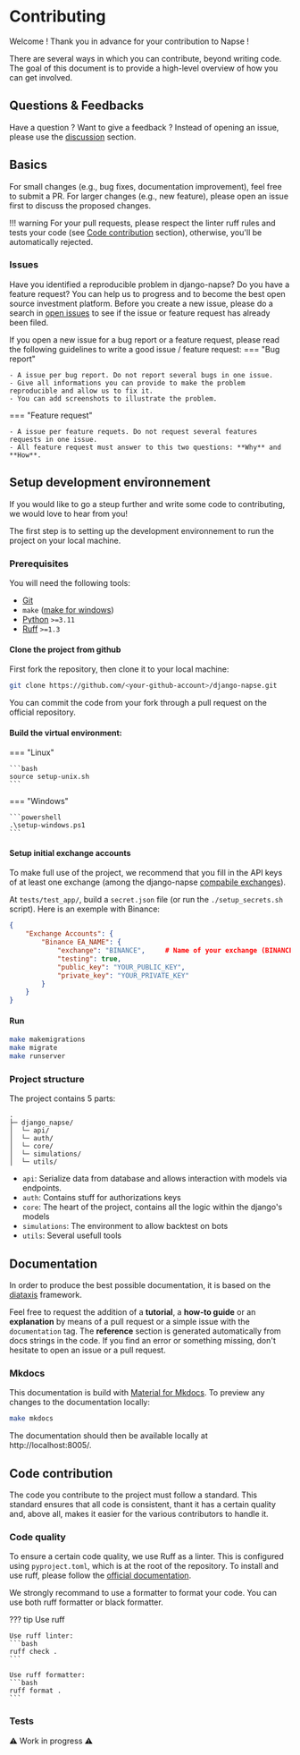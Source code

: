 # Contributing

Welcome ! Thank you in advance for your contribution to Napse !

There are several ways in which you can contribute, beyond writing code. The goal of this document is to provide a high-level overview of how you can get involved.

## Questions & Feedbacks

Have a question ? Want to give a feedback ? Instead of opening an issue, please use the [discussion](https://github.com/napse-invest/django-napse/discussions) section.

## Basics

For small changes (e.g., bug fixes, documentation improvement), feel free to submit a PR.
For larger changes (e.g., new feature), please open an issue first to discuss the proposed changes.

!!! warning
    For your pull requests, please respect the linter ruff rules and tests your code (see [Code contribution](#code-contribution) section), otherwise, you'll be automatically rejected.

### Issues

Have you identified a reproducible problem in django-napse? Do you have a feature request? You can help us to progress and to become the best open source investment platform.
Before you create a new issue, please do a search in [open issues](https://github.com/napse-invest/django-napse/issues) to see if the issue or feature request has already been filed.

If you open a new issue for a bug report or a feature request, please read the following guidelines to write a good issue / feature request:
=== "Bug report"

    - A issue per bug report. Do not report several bugs in one issue.
    - Give all informations you can provide to make the problem reproducible and allow us to fix it.
    - You can add screenshots to illustrate the problem.

=== "Feature request"

    - A issue per feature requets. Do not request several features requests in one issue.
    - All feature request must answer to this two questions: **Why** and **How**.


## Setup development environnement

If you would like to go a steup further and write some code to contributing, we would love to hear from you! 

The first step is to setting up the development environnement to run the project on your local machine.

### Prerequisites

You will need the following tools:

- [Git](https://git-scm.com/)
- `make` ([make for windows](https://linuxhint.com/install-use-make-windows/))
- [Python](https://www.python.org/downloads/) `>=3.11`
- [Ruff](https://docs.astral.sh/ruff/) `>=1.3`


#### Clone the project from github

First fork the repository, then clone it to your local machine:
```bash
git clone https://github.com/<your-github-account>/django-napse.git
```

You can commit the code from your fork through a pull request on the official repository.

#### Build the virtual environment:

=== "Linux"

    ```bash
    source setup-unix.sh
    ```

=== "Windows"

    ```powershell
    .\setup-windows.ps1
    ```

#### Setup initial exchange accounts

To make full use of the project, we recommend that you fill in the API keys of at least one exchange (among the django-napse [compabile exchanges](#compatible-exchanges)).

At `tests/test_app/`, build a `secret.json` file (or run the `./setup_secrets.sh` script). Here is an exemple with Binance:
```json
{
    "Exchange Accounts": {
        "Binance EA_NAME": {
            "exchange": "BINANCE",     # Name of your exchange (BINANCE, DYDX, ...)
            "testing": true,
            "public_key": "YOUR_PUBLIC_KEY",
            "private_key": "YOUR_PRIVATE_KEY"
        }
    }
}

```

#### Run 

```bash
make makemigrations
make migrate
make runserver
```

### Project structure

The project contains 5 parts:
```
.
├─ django_napse/
│  └─ api/
│  └─ auth/
│  └─ core/
│  └─ simulations/
│  └─ utils/
```

- `api`: Serialize data from database and allows interaction with models via endpoints.
- `auth`: Contains stuff for authorizations keys
- `core`: The heart of the project, contains all the logic within the django's models
- `simulations`: The environment to allow backtest on bots
- `utils`: Several usefull tools



## Documentation

In order to produce the best possible documentation, it is based on the [diataxis](https://diataxis.fr/) framework. 

Feel free to request the addition of a **tutorial**, a **how-to guide** or an **explanation** by means of a pull request or a simple issue with the `documentation` tag.
The **reference** section is generated automatically from docs strings in the code.
If you find an error or something missing, don't hesitate to open an issue or a pull request.

### Mkdocs

This documentation is build with [Material for Mkdocs](https://squidfunk.github.io/mkdocs-material/). 
To preview any changes to the documentation locally:
```bash
make mkdocs
```
The documentation should then be available locally at http://localhost:8005/.

## Code contribution

The code you contribute to the project must follow a standard. This standard ensures that all code is consistent, thant it has a certain quality and, above all, makes it easier for the various contributors to handle it.

### Code quality

To ensure a certain code quality, we use Ruff as a linter.
This is configured using `pyproject.toml`, which is at the root of the repository.
To install and use ruff, please follow the [official documentation](https://docs.astral.sh/ruff/tutorial/).

We strongly recommand to use a formatter to format your code. You can use both ruff formatter or black formatter.

??? tip Use ruff

    Use ruff linter:
    ```bash
    ruff check .
    ```

    Use ruff formatter:
    ```bash
    ruff format .
    ```

### Tests

⚠️ Work in progress ⚠️